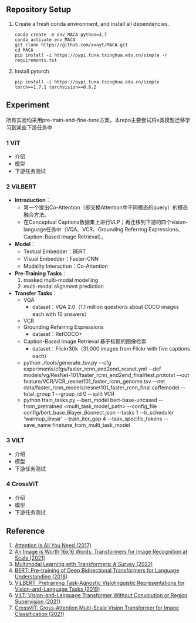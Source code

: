 

## Repository Setup
1. Create a fresh conda environment, and install all dependencies.
    ```
    conda create -n env_MACA python=3.7
    conda activate env_MACA
    git clone https://github.com/xxayt/MACA.git
    cd MACA
    pip install -i https://pypi.tuna.tsinghua.edu.cn/simple -r requirements.txt
    ```

2. Install pytorch
    ```
    pip install -i https://pypi.tuna.tsinghua.edu.cn/simple torch==1.7.1 torchvision==0.8.2
    ```



## Experiment

所有实验均采用pre-train-and-fine-tune方案，本repo主要尝试将x类模型迁移学习到某些下游任务中

### 1 ViT

- 介绍
- 模型
- 下游任务测试

### 2 ViLBERT

- **Introduction**：
  - 第一个提出Co-Attention（即交换Attention中不同模态的query）的模态融合方法。
  - 在Conceptual Captions数据集上进行VLP；再迁移到下游的四个vision-language任务中（VQA、VCR、Grounding Referring Expressions、Caption-Based Image Retrieval）。
- **Model**：
  - Textual Embedder：BERT
  - Visual Embedder：Faster-CNN
  - Modality Interaction：Co-Attention
- **Pre-Training Tasks**：
  1. masked multi-modal modelling
  2. multi-modal alignment prediction
- **Transfer Tasks**：
  - VQA
    - dataset：VQA 2.0（1.1 million questions about COCO images each with 10 answers）
  - VCR
  - Grounding Referring Expressions
    - dataset：RefCOCO+
  - Caption-Based Image Retrieval 基于标题的图像检索
    - dataset：Flickr30k（31,000 images from Flickr with five captions each）
  - python ./tools/generate_tsv.py --cfg experiments/cfgs/faster_rcnn_end2end_resnet.yml --def models/vg/ResNet-101/faster_rcnn_end2end_final/test.prototxt --out feature/VCR/VCR_resnet101_faster_rcnn_genome.tsv --net data/faster_rcnn_models/resnet101_faster_rcnn_final.caffemodel --total_group 1 --group_id 0 --split VCR
  - python train_tasks.py --bert_model bert-base-uncased --from_pretrained <multi_task_model_path> --config_file config/bert_base_6layer_6conect.json --tasks 1 --lr_scheduler 'warmup_linear' --train_iter_gap 4 --task_specific_tokens --save_name finetune_from_multi_task_model

### 3 ViLT

- 介绍
- 模型
- 下游任务测试

### 4 CrossViT

- 介绍
- 模型
- 下游任务测试



## Reference

1. [Attention Is All You Need (2017)](https://arxiv.org/abs/1706.03762)
2. [An Image is Worth 16x16 Words: Transformers for Image Recognition at Scale (2021)](https://arxiv.org/abs/2010.11929)
3. [Multimodal Learning with Transformers: A Survey (2022)](https://arxiv.org/abs/2206.06488)
4. [BERT: Pre-training of Deep Bidirectional Transformers for Language Understanding (2018)](https://arxiv.org/abs/1810.04805)
5. [ViLBERT: Pretraining Task-Agnostic Visiolinguistic Representations for Vision-and-Language Tasks (2019)](https://arxiv.org/abs/1908.02265)
6. [ViLT: Vision-and-Language Transformer Without Convolution or Region Supervision (2021)](https://arxiv.org/abs/2102.03334)
7. [CrossViT: Cross-Attention Multi-Scale Vision Transformer for Image Classification (2021)](https://arxiv.org/abs/2103.14899)

